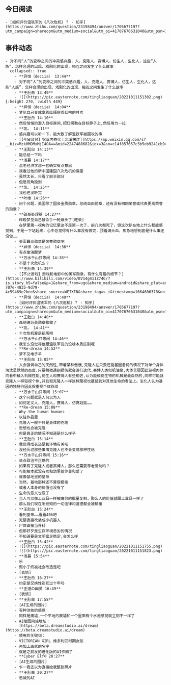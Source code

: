 ## 今日阅读
	- [如何评价温铁军的《八次危机》？ - 知乎](https://www.zhihu.com/question/23198494/answer/1705677197?utm_campaign=shareopn&utm_medium=social&utm_oi=41707676631040&utm_psn=1559553004671496192&utm_source=wechat_session)
## 事件动态
	- 对不同“人”的变种之间的冲突感兴趣，人，克隆人，赛博人，仿生人，生化人，这些“人族”，怎样合理的出现，戏剧化的出现，相互之间发生了什么故事
	  collapsed:: true
		- **异恒（deciia） 13:44**
		- 对不同“人”的变种之间的冲突感兴趣，人，克隆人，赛博人，仿生人，生化人，这些“人族”，怎样合理的出现，戏剧化的出现，相互之间发生了什么故事
		- **王肚白 13:49**
		- ![](https://pic.easternote.com/tingliaoguan/20221011151302.png){:height 270, :width 449}
		- **异恒（deciia） 14:04**
		- 梦见自己变成拿着红绳穿着红袍的月老
		- **王肚白 14:10**
		- 然后悄悄的潜入目标房间,把红绳勒在目标脖子上,然后用力一拉
		- **凯。 14:11**
		- 感兴趣可以听一下，能大致了解温铁军被围攻的事
		- [【今日音频】农业内卷化丨北溪被炸](https://mp.weixin.qq.com/s?__biz=Mzk0MDMxMjI4OA==&mid=2247488682&idx=3&sn=c14f857657c3b5eb9241cb944d872a74&chksm=c2e2c725f5954e335502e7093763c6d3edf632dadb24513bdb8df6ee0bbb5ba9fd0921465d4b&mpshare=1&scene=1&srcid=10019yMnOOI55txtM65kHPoX&sharer_sharetime=1664604628181&sharer_shareid=4f654ea9846365669d490a6ccd87920d#rd)
		- **王肚白 14:13**
		- 能总结一下吗
		- **浅暮 14:17**
		- 温老经济学那一套确实有点意思
		- 我看过他的新中国建国八次危机的讲座
		- 虽然太长，只看了前半部分
		- 但是视角独到
		- **凯。 14:25**
		- 我也还没听完
		- **叶维 14:26**
		- 问个问题，美国除了国会金质勋章，总统自由勋章，还有没有相同荣誉或代表更高荣誉的勋章？
		- **碳基处理器 14:27**
		- 昨晚梦见自己被杀手一枪爆头了[旺柴]
		  在梦里第一视角的记忆里这不是第一次了，前几次都死了，但这次趴在地上什么都能感觉到，于是一下站起来，心中总觉得有什么事没有做完，顶着满头血，焦急地想到底是什么事还没做……
		- 美军最高勋章是荣誉勋章吧
		- **异恒（deciia） 14:36**
		- 有点像清醒梦
		- **万水千山只等闲 14:38**
		- 不是十次危机么？
		- **王肚白 14:39**
		- [【不止游戏】游戏和电影中的美军勋章，有什么有趣的细节？](https://www.bilibili.com/video/BV14g411Z74G/?is_story_h5=false&p=1&share_from=ugc&share_medium=android&share_plat=android&share_session_id=53506eb6-707e-4835-9d79-4c59469e2bee&share_source=WEIXIN&share_tag=s_i&timestamp=1664606378&unique_k=mu80tvo)
		- **异恒（deciia） 14:40**
		- [如何评价温铁军的《八次危机》？ - 知乎](https://www.zhihu.com/question/23198494/answer/1705677197?utm_campaign=shareopn&utm_medium=social&utm_oi=41707676631040&utm_psn=1559553004671496192&utm_source=wechat_session)
		- **王肚白 14:40**
		- 森纳德苏美勋章都做了
		- **凯。 14:41**
		- 十次危机算是新版吧
		- **万水千山只等闲 14:46**
		- 我怎么没觉得他跟温铁军说的没啥本质区别呢
		- **Re-dream 14:52**
		- 梦不见电子羊
		- **王肚白 15:05**
		- 人会强调自己的天然性,带着某种傲慢,克隆人在只要还能基因备份的情况下对单个身体淘汰呈默然的态度,只要稍微遇到损伤就会进行迭代,赛博人类似机油佬,肉体苦弱因此轻视肉体而看中植入机械性能,仿生人和赛博人有些相佐,认为能模仿生物的机械是最自然的,同样可能就克隆人一样轻视个体,并且和克隆人一样这种蔑视也蔓延到对其他生命的看法上。生化人认为基因的独特行因此很重视个体存续
		- **万水千山只等闲 15:07**
		- 这个问题就是人何以为人
		- 如何定义人，克隆人，赛博人，仿真娃娃……
		- **Re-dream 15:08**
		- Why the human humans
		- 以往作品里
		- 克隆人一般不只是身体的克隆
		- 思想也会被克隆
		- 但是真正的情况不知道是什么样子
		- **王肚白 15:14**
		- 我觉得成长还是和环境有关吧
		- 没经历过那些事情克隆人也不会变成那种性格
		- **万水千山只等闲 15:16**
		- 说点政治不正确的
		- 如果有了克隆人或者赛博人，那么还需要尊老爱幼吗？
		- 可能根本就没有老和幼里给你尊和爱了
		- 就像基地里的皇帝
		- 当然，基地那种还不算很极端
		- 或者人本身的价值也没有了
		- 生命的意义也没了
		- 当人可以像工业品一样被廉价的批量复制，那么人的价值就跟工业品一样了
		- 那么我们现在所熟知的一切法律和道德都会被颠覆
		- **王肚白 15:24**
		- 看到皇帝……看看40k吧
		- 死婴直接改装成小机器人
		- 尸体直接当养料
		- 但那好歹是生存环境恶劣的情况
		- 不知道要是文明富足稳定,会怎么样
		- **王肚白 15:42**
		- ![](https://pic.easternote.com/tingliaoguan/20221011151755.png)
		- ![](https://pic.easternote.com/tingliaoguan/20221011151823.png)
		- **浅暮 15:54**
		- 乐
		- 假小子终被社会改造是吧
		- [表情]
		- **王肚白 16:27**
		- 约定是交换性别互过十年吗
		- **正道の幽灵 16:49**
		- [表情]
		- **王肚白 17:58**
		- [AI生成的图片]
		- 有种池核的感觉
		- 同样是废墟,一个平地的废墟和一个里面有个水池感觉就立刻不一样了
		- AI绘图网站地址：
		  [https://beta.dreamstudio.ai/dream](https://beta.dreamstudio.ai/dream)
		- 使用的关键词：
		- VICTORIAN GIRL 维多利亚时期女孩
		- 再加上画家的名字
		- 就是之前发的进化版的AI作画了
		- **Cyber Elf© 20:27**
		- [AI生成的图片]
		- 乍一看还以为直接给我整张照片
		- **王肚白 20:27**
		- 忠诚的AI
